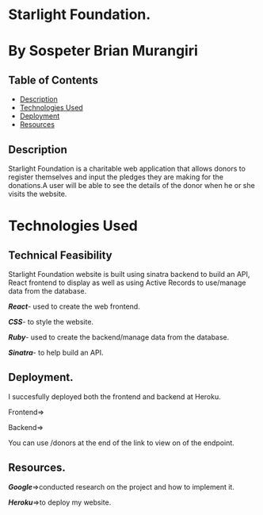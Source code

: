 # Starlight Foundation.
# By Sospeter Brian Murangiri

## Table of Contents
* [Description](#description)
* [Technologies Used](#technologies-used)
* [Deployment](#deployment)
* [Resources](#resources)
## Description
Starlight Foundation is a charitable web application that allows donors to register themselves and input the pledges they are making for the donations.A user will be able to see the details of the donor when he or she visits the website.

# Technologies Used 

## Technical Feasibility 
Starlight Foundation website is built using sinatra backend to build an API, React frontend to display as well as using Active Records to use/manage data from the database.

***React***- used to create the web frontend.

***CSS***- to style the website.

***Ruby***- used to create the backend/manage data from the database.

***Sinatra***- to help build an API.

## Deployment.
I succesfully deployed both the frontend and backend at Heroku.

Frontend=>

Backend=>

You can use /donors at the end of the link to view on of the endpoint.

## Resources.

***Google***=>conducted research on the project and how to implement it.

***Heroku***=>to deploy my website. 

